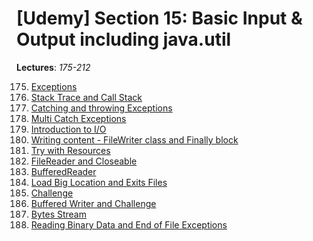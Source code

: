 # [Udemy] Section 15: Basic Input & Output including java.util

__Lectures__: _175-212_

175. [Exceptions](175-Exceptions) <br/>
176. [Stack Trace and Call Stack](176-Stack_Trace_and_Call_Stack) <br/>
177. [Catching and throwing Exceptions](176-Stack_Trace_and_Call_Stack) <br/>
178. [Multi Catch Exceptions](178-Multi_Catch_Exceptions) <br/>
179. [Introduction to I/O](179-Introduction_to_IO) <br/>
180. [Writing content - FileWriter class and Finally block](180-Writing_content_FileWriter_class_and_Finally_block)<br/>
181. [Try with Resources](181-Try_with_Resources)<br/>
182. [FileReader and Closeable](182-FileReader_and_Closeable)<br/>
183. [BufferedReader](183-BufferedReader)<br/>
184. [Load Big Location and Exits Files](184-Load_Big_Location_and_Exits_Files)<br/>
185. [Challenge](185-Challenge)<br/>
186. [Buffered Writer and Challenge](186-Buffered_Writer_and_Challenge)<br/>
187. [Bytes Stream](187-Bytes_Streams)<br/>
188. [Reading Binary Data and End of File Exceptions](188-Reading_Binary_Data_and_End_of_File_Exceptions)<br/>
